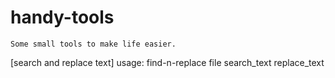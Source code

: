 # handy-tools
    Some small tools to make life easier.

[search and replace text]
    usage: find-n-replace file search_text replace_text
